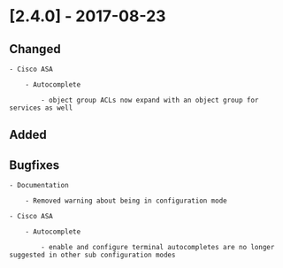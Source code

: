 # [2.4.0] - 2017-08-23

## Changed

    - Cisco ASA

        - Autocomplete

            - object group ACLs now expand with an object group for services as well

## Added

## Bugfixes

    - Documentation

        - Removed warning about being in configuration mode

    - Cisco ASA
    
        - Autocomplete

            - enable and configure terminal autocompletes are no longer suggested in other sub configuration modes
